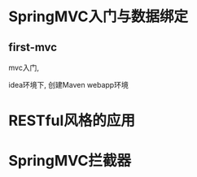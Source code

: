 # SpringMVC入门与数据绑定

## first-mvc

mvc入门, 

idea环境下, 创建Maven webapp环境









# RESTful风格的应用





# SpringMVC拦截器

